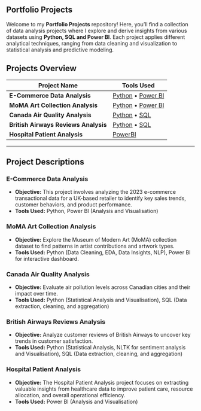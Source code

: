 ## Portfolio Projects  

Welcome to my **Portfolio Projects** repository! Here, you’ll find a collection of data analysis projects where I explore and derive insights from various datasets using **Python, SQL and Power BI**. Each project applies different analytical techniques, ranging from data cleaning and visualization to statistical analysis and predictive modeling.  

## Projects Overview  

| Project Name | Tools Used |   
|-------------|-----------|  
| **E-Commerce Data Analysis** | [Python](https://github.com/ParikshitaJain/PortfolioProjects/blob/028706e8b4d66199f0173de92b8c9ae11ce4eaa3/E-Commerce%20Data%20Analysis/E-commerce%20Data%20Analysis.ipynb) • [Power BI](https://github.com/ParikshitaJain/PortfolioProjects/blob/028706e8b4d66199f0173de92b8c9ae11ce4eaa3/E-Commerce%20Data%20Analysis/E-Commerce%20Data%20Analysis.pbix) |  
| **MoMA Art Collection Analysis** | [Python](https://github.com/ParikshitaJain/PortfolioProjects/blob/a0e0d85a75992d7b2d3f7792aab8c139e50373a9/1.%20MoMA%20Art%20Collection%20Analysis/MoMA%20Art%20Gallery%20Python.ipynb) • [Power BI](https://github.com/ParikshitaJain/PortfolioProjects/blob/77162ae89bbe5eebab72aec819bacf73044bced5/3.%20MoMA%20Art%20Collection%20Analysis/MoMA%20art%20gallery%20data%20analysis.pbix) |  
| **Canada Air Quality Analysis** |  [Python](https://github.com/ParikshitaJain/PortfolioProjects/blob/a0e0d85a75992d7b2d3f7792aab8c139e50373a9/2.%20Canada%20Air%20Pollutant%20Analysis/Air%20Quality%20Analysis.ipynb) • [SQL]([./Canada%20Air%20Quality%20Analysis/dashboard.pbix](https://github.com/ParikshitaJain/PortfolioProjects/blob/a0e0d85a75992d7b2d3f7792aab8c139e50373a9/2.%20Canada%20Air%20Pollutant%20Analysis/Canada%20Annual%20Air%20Pollutant%20Analysis.sql)) |  
| **British Airways Reviews Analysis** | [Python](https://github.com/ParikshitaJain/PortfolioProjects/blob/a0e0d85a75992d7b2d3f7792aab8c139e50373a9/3.%20British%20Airways%20Reviews%20Analysis/Reviews%20analysis.ipynb) • [SQL](https://github.com/ParikshitaJain/PortfolioProjects/blob/a0e0d85a75992d7b2d3f7792aab8c139e50373a9/3.%20British%20Airways%20Reviews%20Analysis/Reviews%20database%20cleaned.sql)|  
|**Hospital Patient Analysis**| [PowerBI](https://github.com/ParikshitaJain/PortfolioProjects/tree/98bd7c2f0a797b0fdcab15534e01c9a34fc1ee7a/4.%20Hospital%20Patient%20Analysis)
---

## Project Descriptions  

### E-Commerce Data Analysis
- **Objective:** This project involves analyzing the 2023 e-commerce transactional data for a UK-based retailer to identify key sales trends, customer behaviors, and product performance. 
- **Tools Used:** Python, Power BI (Analysis and Visualisation)

### MoMA Art Collection Analysis  
- **Objective:** Explore the Museum of Modern Art (MoMA) collection dataset to find patterns in artist contributions and artwork types.  
- **Tools Used:** Python (Data Cleaning, EDA, Data Insights, NLP), Power BI for interactive dashboard.

### Canada Air Quality Analysis  
- **Objective:** Evaluate air pollution levels across Canadian cities and their impact over time.  
- **Tools Used:** Python (Statistical Analysis and Visualisation), SQL (Data extraction, cleaning, and aggregation)
  
### British Airways Reviews Analysis  
- **Objective:** Analyze customer reviews of British Airways to uncover key trends in customer satisfaction.  
- **Tools Used:** Python (Statistical Analysis, NLTK for sentiment analysis and Visualisation), SQL (Data extraction, cleaning, and aggregation)

### Hospital Patient Analysis
- **Objective:** The Hospital Patient Analysis project focuses on extracting valuable insights from healthcare data to improve patient care, resource allocation, and overall operational efficiency.
- **Tools Used:** Power BI (Analysis and Visualisation)

